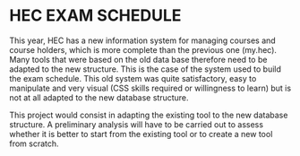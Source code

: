 # HEC EXAM SCHEDULE

This year, HEC has a new information system for managing courses and course holders, which is more complete than the previous one (my.hec). 
Many tools that were based on the old data base therefore need to be adapted to the new structure. This is the case of the system used to build the exam schedule. This old system was quite satisfactory, easy to manipulate and very visual (CSS skills required or willingness to learn) but is not at all adapted to the new database structure. 

This project would consist in adapting the existing tool to the new database structure. A preliminary analysis will have to be carried out to assess whether it is better to start from the existing tool or to create a new tool from scratch.
